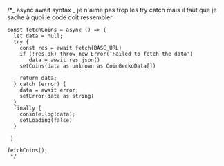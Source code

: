 /\*_ async await syntax
_ je n'aime pas trop les try catch mais il faut que je sache à quoi le code doit ressembler

    const fetchCoins = async () => {
      let data = null;
      try {
        const res = await fetch(BASE_URL)
        if (!res.ok) throw new Error('Failed to fetch the data')
           data = await res.json()
        setCoins(data as unknown as CoinGeckoData[])

        return data;
      } catch (error) {
        data = await error;
        setError(data as string)
      }
      finally {
        console.log(data);
        setLoading(false)
      }

     }

    fetchCoins();
     */
